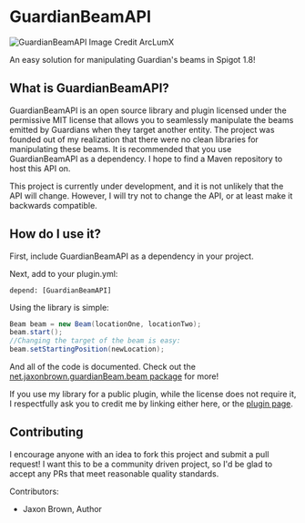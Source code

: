 GuardianBeamAPI
===========
![GuardianBeamAPI Image Credit ArcLumX](http://i.imgur.com/oWfQVvg.png)

An easy solution for manipulating Guardian's beams in Spigot 1.8!

What is GuardianBeamAPI?
--------
GuardianBeamAPI is an open source library and plugin licensed under the permissive MIT license that allows you to seamlessly manipulate the beams emitted by Guardians when they target another entity. The project was founded out of my realization that there were no clean libraries for manipulating these beams.
It is recommended that you use GuardianBeamAPI as a dependency. I hope to find a Maven repository to host this API on.

This project is currently under development, and it is not unlikely that the API will change. However, I will try not to change the API, or at least make it backwards compatible.

How do I use it?
--------
First, include GuardianBeamAPI as a dependency in your project.
<Maven Dependency and Repository coming soon>

Next, add to your plugin.yml:
```
depend: [GuardianBeamAPI]
```

Using the library is simple:
```java
Beam beam = new Beam(locationOne, locationTwo);
beam.start();
//Changing the target of the beam is easy:
beam.setStartingPosition(newLocation);
```
And all of the code is documented. Check out the [net.jaxonbrown.guardianBeam.beam package](https://github.com/MeRPG/GuardianBeamAPI/tree/master/src/main/java/net/jaxonbrown/guardianBeam/beam) for more!

If you use my library for a public plugin, while the license does not require it, I respectfully ask you to credit me by linking either here, or the [plugin page](https://www.spigotmc.org/resources/guardianbeamapi.18329/).

Contributing
--------
I encourage anyone with an idea to fork this project and submit a pull request! I want this to be a community driven project, so I'd be glad to accept any PRs that meet reasonable quality standards.

Contributors:
* Jaxon Brown, Author
